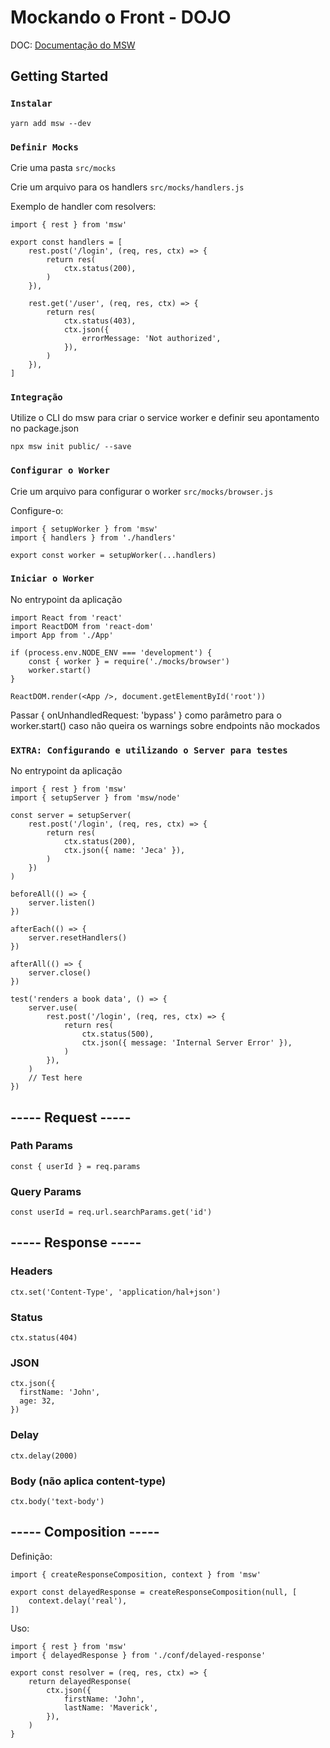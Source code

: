 # Mockando o Front - DOJO

DOC: [Documentação do MSW](https://mswjs.io/docs/getting-started)

## Getting Started

### `Instalar`

    yarn add msw --dev

### `Definir Mocks`

Crie uma pasta `src/mocks`

Crie um arquivo para os handlers `src/mocks/handlers.js`

Exemplo de handler com resolvers:

    import { rest } from 'msw'

    export const handlers = [
        rest.post('/login', (req, res, ctx) => {
            return res(
                ctx.status(200),
            )
        }),

        rest.get('/user', (req, res, ctx) => {
            return res(
                ctx.status(403),
                ctx.json({
                    errorMessage: 'Not authorized',
                }),
            )
        }),
    ]

### `Integração`

Utilize o CLI do msw para criar o service worker e definir seu apontamento no package.json

    npx msw init public/ --save


### `Configurar o Worker`

Crie um arquivo para configurar o worker `src/mocks/browser.js`

Configure-o:

    import { setupWorker } from 'msw'
    import { handlers } from './handlers'

    export const worker = setupWorker(...handlers)

### `Iniciar o Worker`

No entrypoint da aplicação 

    import React from 'react'
    import ReactDOM from 'react-dom'
    import App from './App'

    if (process.env.NODE_ENV === 'development') {
        const { worker } = require('./mocks/browser')
        worker.start()
    }

    ReactDOM.render(<App />, document.getElementById('root'))

Passar { onUnhandledRequest: 'bypass' } como parâmetro para o worker.start() caso não queira os warnings sobre endpoints não mockados
### `EXTRA: Configurando e utilizando o Server para testes`

No entrypoint da aplicação 

    import { rest } from 'msw'
    import { setupServer } from 'msw/node'

    const server = setupServer(
        rest.post('/login', (req, res, ctx) => {
            return res(
                ctx.status(200),
                ctx.json({ name: 'Jeca' }),
            )
        })
    )

    beforeAll(() => {
        server.listen()
    })

    afterEach(() => {
        server.resetHandlers()
    })

    afterAll(() => {
        server.close()
    })

    test('renders a book data', () => {
        server.use(
            rest.post('/login', (req, res, ctx) => {
                return res(
                    ctx.status(500),
                    ctx.json({ message: 'Internal Server Error' }),
                )
            }),
        )
        // Test here
    })  



## ----- Request -----

### Path Params

    const { userId } = req.params

### Query Params

    const userId = req.url.searchParams.get('id')


## ----- Response -----
### Headers

    ctx.set('Content-Type', 'application/hal+json')

### Status

    ctx.status(404)

### JSON

    ctx.json({
      firstName: 'John',
      age: 32,
    })
### Delay

    ctx.delay(2000)

### Body (não aplica content-type)

    ctx.body('text-body')


## ----- Composition -----

Definição:

    import { createResponseComposition, context } from 'msw'

    export const delayedResponse = createResponseComposition(null, [
        context.delay('real'),
    ])

Uso: 

    import { rest } from 'msw'
    import { delayedResponse } from './conf/delayed-response'

    export const resolver = (req, res, ctx) => {
        return delayedResponse(
            ctx.json({
                firstName: 'John',
                lastName: 'Maverick',
            }),
        )
    }
